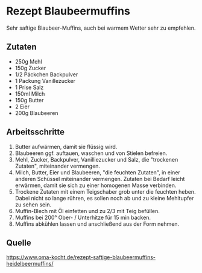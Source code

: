 # Rezept Blaubeermuffins

Sehr saftige Blaubeer-Muffins, auch bei warmem Wetter sehr zu empfehlen.

## Zutaten

- 250g Mehl
- 150g Zucker
- 1/2 Päckchen Backpulver
- 1 Packung Vanillezucker
- 1 Prise Salz
- 150ml Milch
- 150g Butter
- 2 Eier
- 200g Blaubeeren

## Arbeitsschritte

1. Butter aufwärmen, damit sie flüssig wird.
2. Blaubeeren ggf. auftauen, waschen und von Stielen befreien.
3. Mehl, Zucker, Backpulver, Vanilliezucker und Salz, die "trockenen Zutaten", miteinander vermengen.
4. Milch, Butter, Eier und Blaubeeren, "die feuchten Zutaten", in einer anderen Schüssel miteinander vermengen. Zutaten bei Bedarf leicht erwärmen, damit sie sich zu einer homogenen Masse verbinden.
5. Trockene Zutaten mit einem Teigschaber grob unter die feuchten heben. Dabei nicht so lange rühren, es sollen noch ab und zu kleine Mehltupfer zu sehen sein.
6. Muffin-Blech mit Öl einfetten und zu 2/3 mit Teig befüllen.
7. Muffins bei 200° Ober- / Unterhitze für 15 min backen.
8. Muffins abkühlen lassen und anschließend aus der Form nehmen.

## Quelle

https://www.oma-kocht.de/rezept-saftige-blaubeermuffins-heidelbeermuffins/

